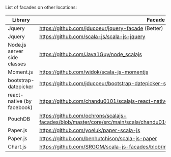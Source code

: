 List of facades on other locations:

Library  | Facade
------------|------
Jquery | https://github.com/jducoeur/jquery-facade (Better)
Jquery | https://github.com/scala-js/scala-js-jquery
Node.js server side classes | https://github.com/Java1Guy/node_scalajs 
Moment.js| https://github.com/widok/scala-js-momentjs
bootstrap-datepicker|https://github.com/jducoeur/bootstrap-datepicker-scalajs
react-native (by facebook) | https://github.com/chandu0101/scalajs-react-native
PouchDB | https://github.com/ochrons/scalajs-facades/blob/master/core/src/main/scala/chandu0101/scalajs/facades/pouchdb/PouchDB.scala
Paper.js| https://github.com/yoeluk/paper-scala-js
Paper.js| https://github.com/benhutchison/scala-js-paper
Chart.js| https://github.com/SRGOM/scala-js-facades/blob/master/facades/ChartJs.scala

